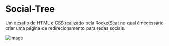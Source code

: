 # Social-Tree

Um desafio de HTML e CSS realizado pela RocketSeat no qual é necessário criar uma página de redirecionamento para redes sociais.

![image](https://user-images.githubusercontent.com/66955744/212071387-4b62b9a1-251d-4027-8454-bdf46fb8d4f2.png)

